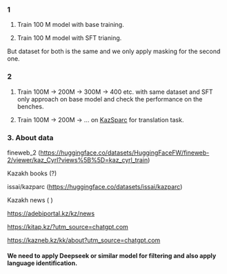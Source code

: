### 1

1. Train 100 M model with base training.

2. Train 100 M model with SFT trianing.

But dataset for both is the same and we only apply masking for the second one.

### 2 

1. Train 100M -> 200M -> 300M -> 400 etc. with same dataset and SFT only approach on base model and check the performance on the benches.

2. Train 100M -> 200M -> ... on [KazSparc](https://huggingface.co/datasets/issai/kazparc) for translation task.


### 3. About data

fineweb_2 (https://huggingface.co/datasets/HuggingFaceFW/fineweb-2/viewer/kaz_Cyrl?views%5B%5D=kaz_cyrl_train)

Kazakh books (?)

issai/kazparc (https://huggingface.co/datasets/issai/kazparc)

Kazakh news ( )

https://adebiportal.kz/kz/news

https://kitap.kz/?utm_source=chatgpt.com

https://kazneb.kz/kk/about?utm_source=chatgpt.com


#### We need to apply Deepseek or similar model for filtering and also apply language identification.

